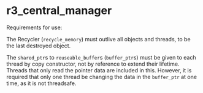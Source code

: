 # r3_central_manager

Requirements for use:

The Recycler (`recycle_memory`) must outlive all objects and threads, to be the last destroyed object.

The `shared_ptr`s to `reuseable_buffer`s (`buffer_ptr`s) must be given to each thread by copy constructor, not by reference to extend their lifetime. Threads that only read the pointer data are included in this. However, it is required that only one thread be changing the data in the `buffer_ptr` at one time, as it is not threadsafe.